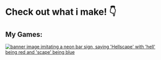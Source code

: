 # Check out what i make! :point_down:

## My Games:
[<img src="https://img.itch.zone/aW1nLzExNjA4NTY1LnBuZw==/original/mfQi2R.png" alt="banner image imitating a neon bar sign, saying 'Hellscape' with 'hell' being red and 'scape' being blue">]([https://img.itch.zone/aW1nLzExNjA4NTY1LnBuZw==/original/mfQi2R.png](https://somnys.itch.io/hellscape))

<!--
**kayjay2002pl/kayjay2002pl** is a ✨ _special_ ✨ repository because its `README.md` (this file) appears on your GitHub profile.

Here are some ideas to get you started:

- 🔭 I’m currently working on ...
- 🌱 I’m currently learning ...
- 👯 I’m looking to collaborate on ...
- 🤔 I’m looking for help with ...
- 💬 Ask me about ...
- 📫 How to reach me: ...
- 😄 Pronouns: ...
- ⚡ Fun fact: ...
-->
